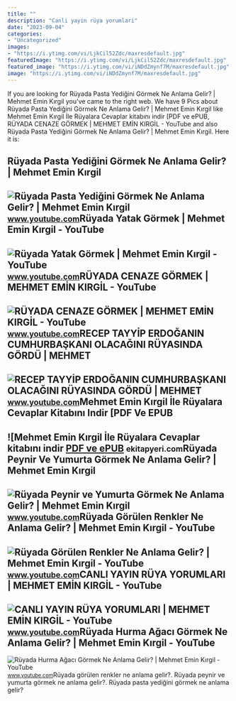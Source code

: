 ```yaml
---
title: ""
description: "Canli yayin rüya yorumlari"
date: "2023-09-04"
categories:
- "Uncategorized"
images:
- "https://i.ytimg.com/vi/LjkCil52Zdc/maxresdefault.jpg"
featuredImage: "https://i.ytimg.com/vi/LjkCil52Zdc/maxresdefault.jpg"
featured_image: "https://i.ytimg.com/vi/iNDdZmynf7M/maxresdefault.jpg"
image: "https://i.ytimg.com/vi/iNDdZmynf7M/maxresdefault.jpg"
---
```


If you are looking for Rüyada Pasta Yediğini Görmek Ne Anlama Gelir? | Mehmet Emin Kırgil you've came to the right web. We have 9 Pics about Rüyada Pasta Yediğini Görmek Ne Anlama Gelir? | Mehmet Emin Kırgil like Mehmet Emin Kırgil İle Rüyalara Cevaplar kitabını indir \[PDF ve ePUB, RÜYADA CENAZE GÖRMEK | MEHMET EMİN KIRGİL - YouTube and also Rüyada Pasta Yediğini Görmek Ne Anlama Gelir? | Mehmet Emin Kırgil. Here it is:

Rüyada Pasta Yediğini Görmek Ne Anlama Gelir? | Mehmet Emin Kırgil
------------------------------------------------------------------

 ![Rüyada Pasta Yediğini Görmek Ne Anlama Gelir? | Mehmet Emin Kırgil](https://i.ytimg.com/vi/AZYrLeN9Vxg/maxresdefault.jpg) <small>www.youtube.com</small>Rüyada Yatak Görmek | Mehmet Emin Kırgil - YouTube
--------------------------------------------------

 ![Rüyada Yatak Görmek | Mehmet Emin Kırgil - YouTube](https://i.ytimg.com/vi/2L1Wj1ard4g/maxresdefault.jpg) <small>www.youtube.com</small>RÜYADA CENAZE GÖRMEK | MEHMET EMİN KIRGİL - YouTube
---------------------------------------------------

 ![RÜYADA CENAZE GÖRMEK | MEHMET EMİN KIRGİL - YouTube](https://i.ytimg.com/vi/9LU-di7-0G4/maxresdefault.jpg) <small>www.youtube.com</small>RECEP TAYYİP ERDOĞANIN CUMHURBAŞKANI OLACAĞINI RÜYASINDA GÖRDÜ | MEHMET
-----------------------------------------------------------------------

 ![RECEP TAYYİP ERDOĞANIN CUMHURBAŞKANI OLACAĞINI RÜYASINDA GÖRDÜ | MEHMET](https://i.ytimg.com/vi/bwTP3Who_TE/maxresdefault.jpg) <small>www.youtube.com</small>Mehmet Emin Kırgil İle Rüyalara Cevaplar Kitabını Indir \[PDF Ve EPUB
---------------------------------------------------------------------

 ![Mehmet Emin Kırgil İle Rüyalara Cevaplar kitabını indir [PDF ve ePUB](https://ekitapyeri.com/wp-content/uploads/2020/06/Mehmet-Emin-Kirgil-Ile-Ruyalara-Cevaplar-kitabini-indir-PDF-ve.jpeg) <small>ekitapyeri.com</small>Rüyada Peynir Ve Yumurta Görmek Ne Anlama Gelir? | Mehmet Emin Kırgil
---------------------------------------------------------------------

 ![Rüyada Peynir ve Yumurta Görmek Ne Anlama Gelir? | Mehmet Emin Kırgil](https://i.ytimg.com/vi/q38e0QkplK8/maxresdefault.jpg) <small>www.youtube.com</small>Rüyada Görülen Renkler Ne Anlama Gelir? | Mehmet Emin Kırgil - YouTube
----------------------------------------------------------------------

 ![Rüyada Görülen Renkler Ne Anlama Gelir? | Mehmet Emin Kırgil - YouTube](https://i.ytimg.com/vi/LjkCil52Zdc/maxresdefault.jpg) <small>www.youtube.com</small>CANLI YAYIN RÜYA YORUMLARI | MEHMET EMİN KIRGİL - YouTube
---------------------------------------------------------

 ![CANLI YAYIN RÜYA YORUMLARI | MEHMET EMİN KIRGİL - YouTube](https://i.ytimg.com/vi/iNDdZmynf7M/maxresdefault.jpg) <small>www.youtube.com</small>Rüyada Hurma Ağacı Görmek Ne Anlama Gelir? | Mehmet Emin Kırgil - YouTube
-------------------------------------------------------------------------

 ![Rüyada Hurma Ağacı Görmek Ne Anlama Gelir? | Mehmet Emin Kırgil - YouTube](https://i.ytimg.com/vi/V4PJyG9btfI/maxresdefault.jpg) <small>www.youtube.com</small>Rüyada görülen renkler ne anlama gelir?. Rüyada peynir ve yumurta görmek ne anlama gelir?. Rüyada pasta yediğini görmek ne anlama gelir?
